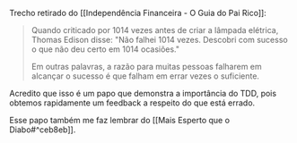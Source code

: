 Trecho retirado do [[Independência Financeira - O Guia do Pai Rico]]:

> Quando criticado por 1014 vezes antes de criar a lâmpada elétrica, Thomas Edison disse: "Não falhei 1014 vezes. Descobri com sucesso o que não deu certo em 1014 ocasiões."
>
> Em outras palavras, a razão para muitas pessoas falharem em alcançar o sucesso é que falham em errar vezes o suficiente.

Acredito que isso é um papo que demonstra a importância do TDD, pois obtemos rapidamente um feedback a respeito do que está errado.

Esse papo também me faz lembrar do [[Mais Esperto que o Diabo#^ceb8eb]].
